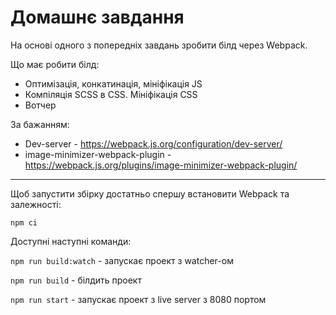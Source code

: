 # Домашнє завдання

На основі одного з попередніх завдань зробити білд через Webpack.

Що має робити білд:

- Оптимізація, конкатинація, мініфікація JS
- Компіляція SCSS в CSS. Мініфікація CSS 
- Вотчер


За бажанням:

- Dev-server - https://webpack.js.org/configuration/dev-server/
- image-minimizer-webpack-plugin - https://webpack.js.org/plugins/image-minimizer-webpack-plugin/

---

Щоб запустити збірку достатньо спершу встановити Webpack та залежності:

```npm ci```

Доступні наступні команди:

```npm run build:watch``` - запускає проект з watcher-ом

```npm run build``` - білдить проект

```npm run start``` - запускає проект з live server з 8080 портом
